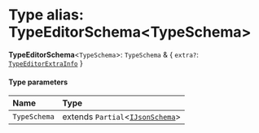 # Type alias: TypeEditorSchema\<TypeSchema>

**TypeEditorSchema**<`TypeSchema`>: `TypeSchema` & { `extra?`: [`TypeEditorExtraInfo`](/auto-docs/type-editor/interfaces/TypeEditorExtraInfo.md)  }

#### Type parameters

| Name | Type |
| :------ | :------ |
| `TypeSchema` | extends `Partial`<[`IJsonSchema`](/auto-docs/type-editor/interfaces/IJsonSchema.md)> |

